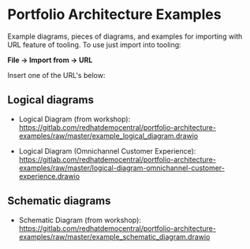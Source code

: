 # Portfolio Architecture Examples

Example diagrams, pieces of diagrams, and examples for importing with URL feature of tooling. To use just import into tooling:

  **File -> Import from -> URL** 

Insert one of the URL's below:

## Logical diagrams

  - Logical Diagram (from workshop): https://gitlab.com/redhatdemocentral/portfolio-architecture-examples/raw/master/example_logical_diagram.drawio

  - Logical Diagram (Omnichannel Customer Experience): https://gitlab.com/redhatdemocentral/portfolio-architecture-examples/raw/master/logical-diagram-omnichannel-customer-experience.drawio

## Schematic diagrams

  - Schematic Diagram (from workshop): https://gitlab.com/redhatdemocentral/portfolio-architecture-examples/raw/master/example_schematic_diagram.drawio

 
 
